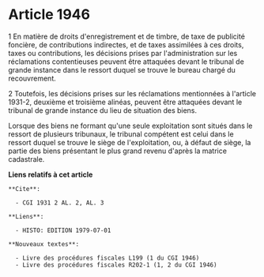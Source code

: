 # Article 1946

1  En matière de droits d'enregistrement et de timbre, de taxe de publicité foncière, de contributions indirectes, et de
taxes assimilées à ces droits, taxes ou contributions, les décisions prises par l'administration sur les réclamations
contentieuses peuvent être attaquées devant le tribunal de grande instance dans le ressort duquel se trouve le bureau chargé
du recouvrement.

2  Toutefois, les décisions prises sur les réclamations mentionnées à l'article 1931-2, deuxième et troisième alinéas,
peuvent être attaquées devant le tribunal de grande instance du lieu de situation des biens.

Lorsque des biens ne formant qu'une seule exploitation sont situés dans le ressort de plusieurs tribunaux, le tribunal
compétent est celui dans le ressort duquel se trouve le siège de l'exploitation, ou, à défaut de siège, la partie des biens
présentant le plus grand revenu d'après la matrice cadastrale.

**Liens relatifs à cet article**

	**Cite**:

	  - CGI 1931 2 AL. 2, AL. 3

	**Liens**:

	  - HISTO: EDITION 1979-07-01

	**Nouveaux textes**:

	  - Livre des procédures fiscales L199 (1 du CGI 1946)
	  - Livre des procédures fiscales R202-1 (1, 2 du CGI 1946)
